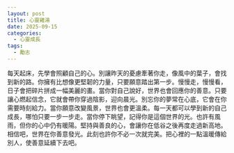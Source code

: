 ```yaml
---
layout: post
title: 心靈雞湯
date: 2025-09-15
categories:
  - 心靈成長
tags:
  - 勵志
---
```


每天起床，先學會照顧自己的心。別讓昨天的憂慮牽著你走，像風中的葉子，會找到新的路。你擁有比想像更堅韌的力量，只要願意踏出第一步。慢慢走，慢慢看，日子會把碎片拼成一幅美麗的畫。當你對自己說好，世界也會回應你的善意。只要讓心燃起信念，它就會帶你穿過陰影，迎向晨光。別忘你的夢常在心底，它會在你需要時刻給力。當你願意改變風景，世界也會更溫柔。每一天都可以學到新的自己成長，哪怕只要一步一步走。當你停下眺望，記得你是這個世界的光。也許有風雨，但你的心中仍有暖陽。堅持與善良的心，會讓你在低谷之後再度走過新高地。相信吧，世界在你善意發光。此刻也許你不必一次就完美。把心裡的一點溫暖傳給別人，使善意延續下去吧。
